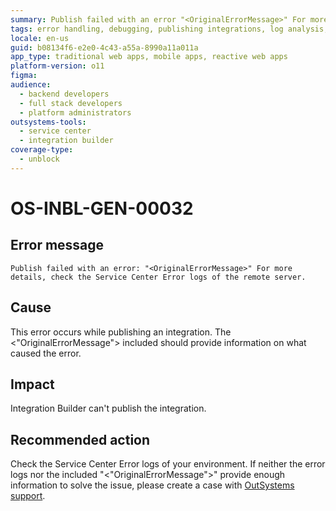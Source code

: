 ```yaml
---
summary: Publish failed with an error "<OriginalErrorMessage>" For more details, check the Service Center Error logs of the remote server.
tags: error handling, debugging, publishing integrations, log analysis, outsystems platform
locale: en-us
guid: b08134f6-e2e0-4c43-a55a-8990a11a011a
app_type: traditional web apps, mobile apps, reactive web apps
platform-version: o11
figma:
audience:
  - backend developers
  - full stack developers
  - platform administrators
outsystems-tools:
  - service center
  - integration builder
coverage-type:
  - unblock
---
```


# OS-INBL-GEN-00032

## Error message

`Publish failed with an error: "<OriginalErrorMessage>" For more details, check the Service Center Error logs of the remote server.`

## Cause

This error occurs while publishing an integration.
The &lt;"OriginalErrorMessage"&gt; included should provide information on what caused the error.

## Impact

Integration Builder can't publish the integration.

## Recommended action

Check the Service Center Error logs of your environment. If neither the error logs nor the included "&lt;"OriginalErrorMessage"&gt;" provide enough information to solve the issue, please create a case with [OutSystems support](https://success.outsystems.com/Support).
